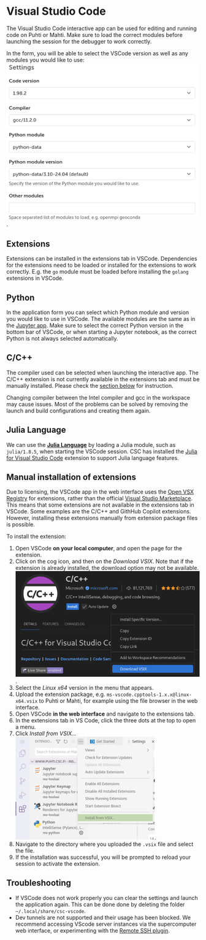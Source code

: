 # Visual Studio Code
The Visual Studio Code interactive app can be used for editing and running code on Puhti or Mahti.
Make sure to load the correct modules before launching the session for the debugger to work correctly.

In the form, you will be able to select the VSCode version as well as any modules you would like to
use:
![VSCode settings](../../img/ood-vscode-settings.png).


## Extensions
Extensions can be installed in the extensions tab in VSCode.
Dependencies for the extensions need to be loaded or installed for the extensions to work correctly.
E.g. the `go` module must be loaded before installing the `golang` extensions in VSCode.

## Python
In the application form you can select which Python module and version you would like to use in
VSCode. The available modules are the same as in the [Jupyter app](./jupyter.md).
Make sure to select the correct Python version in the bottom bar of VSCode, or when starting a
Jupyter notebook, as the correct Python is not always selected automatically.

## C/C++

The compiler used can be selected when launching the interactive app.
The C/C++ extension is not currently available in the extensions tab and must be manually installed.
Please check the [section below](#manual-installation-of-extensions) for instruction.

Changing compiler between the Intel compiler and gcc in the workspace may cause issues.
Most of the problems can be solved by removing the launch and build configurations and creating them again.

## Julia Language
We can use the [**Julia Language**](../../apps/julia.md) by loading a Julia module, such as `julia/1.8.5`, when starting the VSCode session.
CSC has installed the [Julia for Visual Studio Code](https://www.julia-vscode.org/) extension to support Julia language features.


## Manual installation of extensions

Due to licensing, the VSCode app in the web interface uses the
[Open VSX Registry](https://open-vsx.org/) for extensions, rather than the official
[Visual Studio Marketplace](https://marketplace.visualstudio.com). This means that some extensions
are not available in the extensions tab in VSCode. Some examples are the C/C++ and GithHub Copilot
extensions. However, installing these extensions manually from extension package files is possible.

To install the extension:

1. Open VSCode __on your local computer__, and open the page for the extension.
2. Click on the cog icon, and then on the *Download VSIX*. Note that if the extension is already
   installed, the download option may not be available.  
![downloading cpptools VSIX](../../img/ood-vscode-cpptools-vsix.png).
3. Select the *Linux x64* version in the menu that appears.
4. Upload the extension package, e.g. `ms-vscode.cpptools-1.x.x@linux-x64.vsix` to Puhti or Mahti,
   for example using the file browser in the web interface.
5. Open VSCode __in the web interface__ and navigate to the extensions tab.
6. In the extensions tab in VS Code, click the three dots at the top to open a menu.
7. Click *Install from VSIX...*  
![installing VSIX](../../img/ood-vscode-install-cpptools.png).
8. Navigate to the directory where you uploaded the `.vsix` file and select the file.
9. If the installation was successful, you will be prompted to reload your session to activate the
   extension.


## Troubleshooting

- If VSCode does not work properly you can clear the settings and launch the application again. This can be done done by deleting the folder `~/.local/share/csc-vscode`.
- Dev tunnels are not supported and their usage has been blocked. We recommend accessing VScode server instances via the supercomputer web interface, or experimenting with the [Remote SSH plugin](../../support/tutorials/remote-dev.md).
